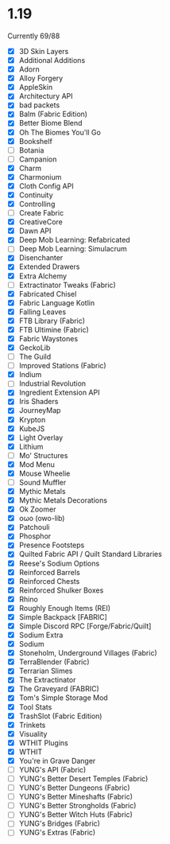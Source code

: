 # 1.19

Currently 69/88

- [x] 3D Skin Layers
- [x] Additional Additions
- [x] Adorn
- [x] Alloy Forgery
- [x] AppleSkin
- [x] Architectury API
- [x] bad packets
- [x] Balm (Fabric Edition)
- [x] Better Biome Blend
- [x] Oh The Biomes You'll Go
- [x] Bookshelf
- [ ] Botania
- [ ] Campanion
- [x] Charm
- [x] Charmonium
- [x] Cloth Config API
- [x] Continuity
- [x] Controlling
- [ ] Create Fabric
- [x] CreativeCore
- [x] Dawn API
- [x] Deep Mob Learning: Refabricated
- [ ] Deep Mob Learning: Simulacrum
- [x] Disenchanter
- [x] Extended Drawers
- [x] Extra Alchemy
- [ ] Extractinator Tweaks (Fabric)
- [x] Fabricated Chisel
- [x] Fabric Language Kotlin
- [x] Falling Leaves
- [x] FTB Library (Fabric)
- [x] FTB Ultimine (Fabric)
- [x] Fabric Waystones
- [x] GeckoLib
- [ ] The Guild
- [ ] Improved Stations (Fabric)
- [x] Indium
- [ ] Industrial Revolution
- [x] Ingredient Extension API
- [x] Iris Shaders
- [x] JourneyMap
- [x] Krypton
- [x] KubeJS
- [x] Light Overlay
- [x] Lithium
- [ ] Mo' Structures
- [x] Mod Menu
- [x] Mouse Wheelie
- [ ] Sound Muffler
- [x] Mythic Metals
- [x] Mythic Metals Decorations
- [x] Ok Zoomer
- [x] oωo (owo-lib)
- [x] Patchouli
- [x] Phosphor
- [x] Presence Footsteps
- [x] Quilted Fabric API / Quilt Standard Libraries
- [x] Reese's Sodium Options
- [x] Reinforced Barrels
- [x] Reinforced Chests
- [x] Reinforced Shulker Boxes
- [x] Rhino
- [x] Roughly Enough Items (REI)
- [x] Simple Backpack [FABRIC]
- [x] Simple Discord RPC [Forge/Fabric/Quilt]
- [x] Sodium Extra
- [x] Sodium
- [x] Stoneholm, Underground Villages (Fabric)
- [x] TerraBlender (Fabric)
- [x] Terrarian Slimes
- [x] The Extractinator
- [x] The Graveyard (FABRIC)
- [x] Tom's Simple Storage Mod
- [x] Tool Stats
- [x] TrashSlot (Fabric Edition)
- [x] Trinkets
- [x] Visuality
- [x] WTHIT Plugins
- [x] WTHIT
- [x] You're in Grave Danger
- [ ] YUNG's API (Fabric)
- [ ] YUNG's Better Desert Temples (Fabric)
- [ ] YUNG's Better Dungeons (Fabric)
- [ ] YUNG's Better Mineshafts (Fabric)
- [ ] YUNG's Better Strongholds (Fabric)
- [ ] YUNG's Better Witch Huts (Fabric)
- [ ] YUNG's Bridges (Fabric)
- [ ] YUNG's Extras (Fabric)
